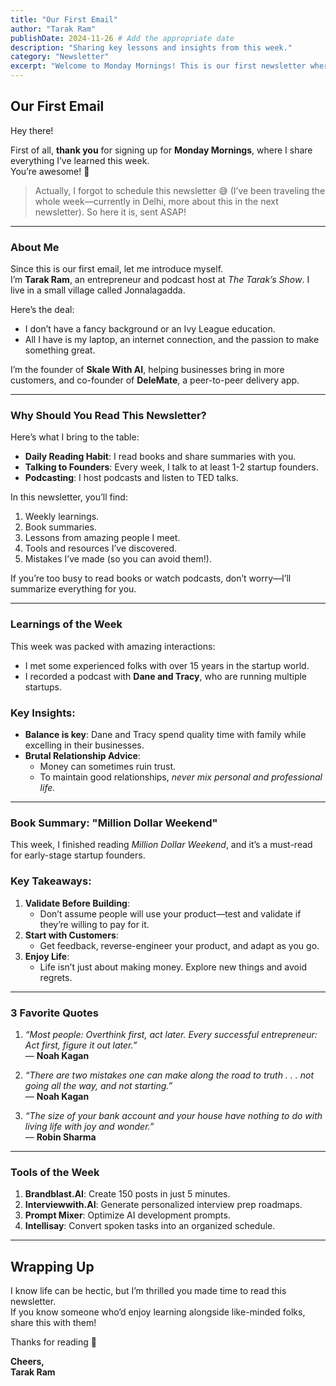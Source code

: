 ```yaml
---
title: "Our First Email"
author: "Tarak Ram"
publishDate: 2024-11-26 # Add the appropriate date
description: "Sharing key lessons and insights from this week."
category: "Newsletter"
excerpt: "Welcome to Monday Mornings! This is our first newsletter where I share what I’ve learned about life, business, and personal growth this week."
---
```


## **Our First Email**  

Hey there!  

First of all, **thank you** for signing up for **Monday Mornings**, where I share everything I’ve learned this week.  
You’re awesome! 🙌  

> Actually, I forgot to schedule this newsletter 😅 (I’ve been traveling the whole week—currently in Delhi, more about this in the next newsletter). So here it is, sent ASAP!  

---

### **About Me**  

Since this is our first email, let me introduce myself.  
I’m **Tarak Ram**, an entrepreneur and podcast host at *The Tarak’s Show*. I live in a small village called Jonnalagadda.  

Here’s the deal:  
- I don’t have a fancy background or an Ivy League education.  
- All I have is my laptop, an internet connection, and the passion to make something great.  

I’m the founder of **Skale With AI**, helping businesses bring in more customers, and co-founder of **DeleMate**, a peer-to-peer delivery app.  

---

### **Why Should You Read This Newsletter?**  

Here’s what I bring to the table:  
- **Daily Reading Habit**: I read books and share summaries with you.  
- **Talking to Founders**: Every week, I talk to at least 1-2 startup founders.  
- **Podcasting**: I host podcasts and listen to TED talks.  

In this newsletter, you’ll find:  
1. Weekly learnings.  
2. Book summaries.  
3. Lessons from amazing people I meet.  
4. Tools and resources I’ve discovered.  
5. Mistakes I’ve made (so you can avoid them!).  

If you’re too busy to read books or watch podcasts, don’t worry—I’ll summarize everything for you.  

---

### **Learnings of the Week**  

This week was packed with amazing interactions:  
- I met some experienced folks with over 15 years in the startup world.  
- I recorded a podcast with **Dane and Tracy**, who are running multiple startups.  

### Key Insights:  
- **Balance is key**: Dane and Tracy spend quality time with family while excelling in their businesses.  
- **Brutal Relationship Advice**:  
  - Money can sometimes ruin trust.  
  - To maintain good relationships, *never mix personal and professional life.*  

---

### **Book Summary: "Million Dollar Weekend"**  

This week, I finished reading *Million Dollar Weekend*, and it’s a must-read for early-stage startup founders.  

### Key Takeaways:  
1. **Validate Before Building**:  
   - Don’t assume people will use your product—test and validate if they’re willing to pay for it.  
2. **Start with Customers**:  
   - Get feedback, reverse-engineer your product, and adapt as you go.  
3. **Enjoy Life**:  
   - Life isn’t just about making money. Explore new things and avoid regrets.  

---

### **3 Favorite Quotes**  

1. *“Most people: Overthink first, act later. Every successful entrepreneur: Act first, figure it out later.”*  
   — **Noah Kagan**  

2. *“There are two mistakes one can make along the road to truth . . . not going all the way, and not starting.”*  
   — **Noah Kagan**  

3. *“The size of your bank account and your house have nothing to do with living life with joy and wonder.”*  
   — **Robin Sharma**  

---

### **Tools of the Week**  

1. **Brandblast.AI**: Create 150 posts in just 5 minutes.  
2. **Interviewwith.AI**: Generate personalized interview prep roadmaps.  
3. **Prompt Mixer**: Optimize AI development prompts.  
4. **Intellisay**: Convert spoken tasks into an organized schedule.  

---

## **Wrapping Up**  

I know life can be hectic, but I’m thrilled you made time to read this newsletter.  
If you know someone who’d enjoy learning alongside like-minded folks, share this with them!  

Thanks for reading 🙏  

**Cheers,**  
**Tarak Ram**  
